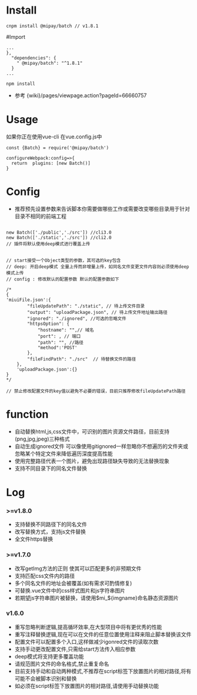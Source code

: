 # Install
```
cnpm install @mipay/batch // v1.8.1
```

#Import
```
...
},
  "dependencies": {
    " @mipay/batch": "^1.8.1"
  }
...

npm install
```
* 参考 {wiki}/pages/viewpage.action?pageId=66660757

# Usage
如果你正在使用vue-cli  在vue.config.js中

```
const {Batch} = require('@mipay/batch')

configureWebpack:config=>{
  return  plugins: [new Batch()]
}
```

# Config

* 推荐预先设置参数来告诉脚本你需要做哪些工作或需要改变哪些目录用于针对目录不相同的前端工程

```

new Batch(['./public','./src']) //cli3.0
new Batch(['./static','./src']) //cli2.0
// 插件将默认使用deep模式进行覆盖上传
```

```

// start接受一个Object类型的参数，其可选的key包含
// deep: 开启deep模式 全量上传而非增量上传，如同名文件变更文件内容则必须使用deep模式上传
// config : 修改默认的配置参数 默认的配置参数如下

/*
{
'miuiFile.json':{
        "fileUpdatePath": "./static", // 待上传文件目录
        "output": "uploadPackage.json", // 待上传文件地址输出路径
        "ignored": "./ignored", //可选的忽略文件
        "httpsOption": {
            "hostname": "",// 域名
            "port": , // 端口
            "path": "", //路径
            "method":'POST'
        },
        "fileFindPath": "./src"  // 待替换文件的路径
    },
    'uploadPackage.json':{}
}
*/

// 禁止修改配置文件的key值以避免不必要的错误，目前只推荐修改fileUpdatePath路径

```

# function 
* 自动替换html,js,css文件中，可识别的图片资源文件路径，目前支持(png,jpg,jpeg)三种格式
* 自动生成ignored文件 可以像使用gitignored一样忽略你不想遍历的文件夹或忽略某个特定文件来降低遍历深度提高性能
* 使用完整路径代表一个图片，避免出现路径缺失导致的无法替换现象
* 支持不同目录下的同名文件替换



# Log

### >=v1.8.0
* 支持替换不同路径下的同名文件
* 改写替换方式，支持js文件替换
* 全文件https替换

### >=v1.7.0 
* 改写getImg方法的正则 使其可以匹配更多的非预期文件
* 支持匹配css文件内的路径
* 多个同名文件的地址会被覆盖(如有需求可酌情修复)
* 可替换.vue文件中的css样式图片和js字符串图片
* 若期望js字符串图片被替换，请使用$mi_${imgname}命名静态资源图片

### v1.6.0

* 重写忽略判断逻辑,提高循环效率,在大型项目中将有更优秀的性能
* 重写注释替换逻辑,现在可以在文件的任意位置使用注释来阻止脚本替换该文件
* 配置文件可以配置多个入口,这样做减少igonred文件的读取次数
* 支持手动更改配置文件,只需给start方法传入相应参数
* deep模式将支持更多覆盖功能
* 请规范图片文件的命名格式,禁止重复命名
* 目前支持手动和自动两种模式,不推荐在script标签下放置图片的相对路径,将有可能不会被脚本识别和替换
* 如必须在script标签下放置图片的相对路径,请使用手动替换功能